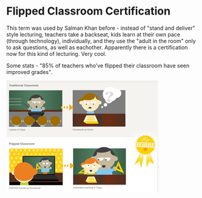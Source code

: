 # Flipped Classroom Certification

This term was used by Salman Khan before - instead of "stand and deliver" style lecturing, teachers take a backseat,  kids learn at their own pace (through technology), individually, and they use the "adult in the room" only to ask questions, as well as eachother. Apparently there is a certification now for this kind of lecturing. Very cool.

Some stats - "85% of teachers who’ve flipped their classroom have seen improved grades".


![](4653.png)
